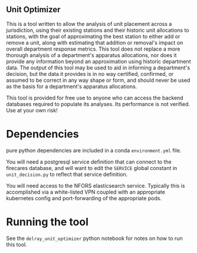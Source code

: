 Unit Optimizer
---

This is a tool written to allow the analysis of unit placement across a jurisdiction, using their existing stations and their historic unit allocations to stations, with the goal of approximating the best station to either add or remove a unit, along with estimating that addition or removal's impact on overall department response metrics. This tool does not replace a more thorough analysis of a department's apparatus allocations, nor does it provide any information beyond an approximation using historic department data. The output of this tool may be used to aid in informing a department's decision, but the data it provides is in no way certified, confirmed, or assumed to be correct in any way shape or form, and should never be used as the basis for a department's apparatus allocations.

This tool is provided for free use to anyone who can access the backend databases required to populate its analyses. Its performance is not verified. Use at your own risk!

# Dependencies
pure python dependencies are included in a conda `environment.yml` file.

You will need a postgresql service definition that can connect to the firecares database, and will want to edit the `SERVICE` global constant in `unit_decision.py` to reflect that service definition.

You will need access to the NFORS elasticsearch service. Typically this is accomplished via a white-listed VPN coupled with an appropriate kubernetes config and port-forwarding of the appropriate pods.

# Running the tool

See the `delray_unit_optimizer` python notebook for notes on how to run this tool.